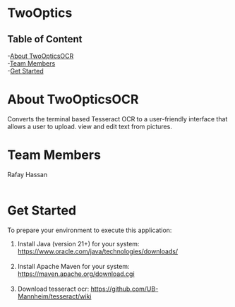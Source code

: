 # TwoOptics

## Table of Content

-[About TwoOpticsOCR](#about-twoopticsocr)<br>
-[Team Members](#team-members)<br>
-[Get Started](#get-started)<br>

# About TwoOpticsOCR

Converts the terminal based Tesseract OCR to a user-friendly interface that allows a user to upload. view and edit text
from pictures.

# Team Members

Rafay Hassan <br><Br>

# Get Started

To prepare your environment to execute this application:<br>
1. Install Java (version 21+) for your system: https://www.oracle.com/java/technologies/downloads/
   <br><br>
2. Install Apache Maven for your system: 
https://maven.apache.org/download.cgi
<br><br>
3. Download tesseract ocr:
   https://github.com/UB-Mannheim/tesseract/wiki